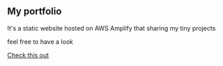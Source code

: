 <h2> My portfolio</h2>

<p>It's a static website hosted on AWS Amplify that sharing my tiny projects</p>
<p>feel free to have a look</p>

<a href="https://main.d3cl10vl70u23t.amplifyapp.com/" target="_blank"><p>Check this out</p></a>
